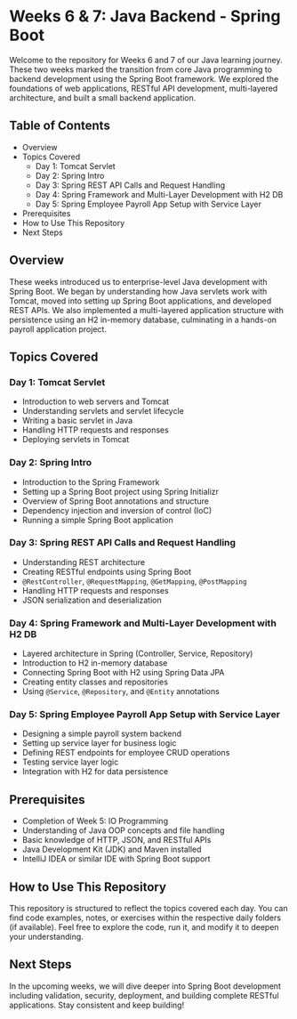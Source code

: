 # **Weeks 6 & 7: Java Backend - Spring Boot**

Welcome to the repository for Weeks 6 and 7 of our Java learning journey. These two weeks marked the transition from core Java programming to backend development using the Spring Boot framework. We explored the foundations of web applications, RESTful API development, multi-layered architecture, and built a small backend application.

## **Table of Contents**

* Overview  
* Topics Covered  
  * Day 1: Tomcat Servlet  
  * Day 2: Spring Intro  
  * Day 3: Spring REST API Calls and Request Handling  
  * Day 4: Spring Framework and Multi-Layer Development with H2 DB  
  * Day 5: Spring Employee Payroll App Setup with Service Layer  
* Prerequisites  
* How to Use This Repository  
* Next Steps

## **Overview**

These weeks introduced us to enterprise-level Java development with Spring Boot. We began by understanding how Java servlets work with Tomcat, moved into setting up Spring Boot applications, and developed REST APIs. We also implemented a multi-layered application structure with persistence using an H2 in-memory database, culminating in a hands-on payroll application project.

## **Topics Covered**

### **Day 1: Tomcat Servlet**

* Introduction to web servers and Tomcat  
* Understanding servlets and servlet lifecycle  
* Writing a basic servlet in Java  
* Handling HTTP requests and responses  
* Deploying servlets in Tomcat  

### **Day 2: Spring Intro**

* Introduction to the Spring Framework  
* Setting up a Spring Boot project using Spring Initializr  
* Overview of Spring Boot annotations and structure  
* Dependency injection and inversion of control (IoC)  
* Running a simple Spring Boot application  

### **Day 3: Spring REST API Calls and Request Handling**

* Understanding REST architecture  
* Creating RESTful endpoints using Spring Boot  
* `@RestController`, `@RequestMapping`, `@GetMapping`, `@PostMapping`  
* Handling HTTP requests and responses  
* JSON serialization and deserialization  

### **Day 4: Spring Framework and Multi-Layer Development with H2 DB**

* Layered architecture in Spring (Controller, Service, Repository)  
* Introduction to H2 in-memory database  
* Connecting Spring Boot with H2 using Spring Data JPA  
* Creating entity classes and repositories  
* Using `@Service`, `@Repository`, and `@Entity` annotations  

### **Day 5: Spring Employee Payroll App Setup with Service Layer**

* Designing a simple payroll system backend  
* Setting up service layer for business logic  
* Defining REST endpoints for employee CRUD operations  
* Testing service layer logic  
* Integration with H2 for data persistence  

## **Prerequisites**

* Completion of Week 5: IO Programming  
* Understanding of Java OOP concepts and file handling  
* Basic knowledge of HTTP, JSON, and RESTful APIs  
* Java Development Kit (JDK) and Maven installed  
* IntelliJ IDEA or similar IDE with Spring Boot support  

## **How to Use This Repository**

This repository is structured to reflect the topics covered each day. You can find code examples, notes, or exercises within the respective daily folders (if available). Feel free to explore the code, run it, and modify it to deepen your understanding.

## **Next Steps**

In the upcoming weeks, we will dive deeper into Spring Boot development including validation, security, deployment, and building complete RESTful applications. Stay consistent and keep building!
